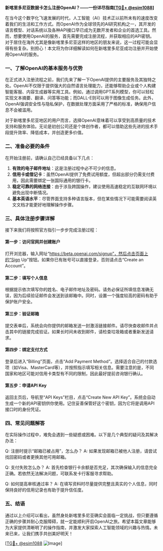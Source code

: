 **新喀里多尼亚数据卡怎么注册OpenAI？——一份详尽指南[[TG💪+ @esim1088](https://t.me/s/esim1088)]**

在当今这个数字化飞速发展的时代，人工智能（AI）技术正以前所未有的速度改变着我们的生活和工作方式。而OpenAI作为全球领先的AI研究机构之一，其开发的语言模型、对话系统以及各种API接口早已成为无数开发者和企业的首选工具。然而，想要使用OpenAI的服务，首先需要完成注册流程，并获取相应的API密钥。对于居住在海外尤其是像新喀里多尼亚这样的地区的朋友来说，这一过程可能会显得有些复杂。别担心！本文将为你详细解读如何在新喀里多尼亚成功注册并开始使用OpenAI的服务。

### 一、了解OpenAI的基本服务与优势

在正式进入注册流程之前，我们先来了解一下OpenAI提供的主要服务及其独特之处。OpenAI不仅限于提供强大的自然语言处理能力，还能够帮助企业或个人构建智能客服、内容生成器等实用工具。例如，通过调用GPT系列模型，你可以轻松实现文本摘要、翻译、问答等功能；而DALL-E则可以用于图像生成任务。此外，OpenAI强调安全性与隐私保护，在数据处理方面采用了严格的标准，确保用户信息不会被滥用。

对于新喀里多尼亚地区的用户而言，选择OpenAI意味着可以享受到高质量的技术支持和服务体验。无论是初创公司还是个体创作者，都可以借助这些先进的技术手段提升效率、降低成本，并创造更多价值。

### 二、准备必要的条件

在开始注册前，请确认自己已经具备以下几点：

1. **有效的电子邮件地址**：这是注册过程中必不可少的信息。
2. **信用卡或借记卡**：虽然OpenAI提供了免费试用额度，但超出部分仍需支付费用，因此需要绑定一张国际通用的银行卡。
3. **稳定可靠的网络连接**：由于涉及跨国操作，建议使用高速稳定的互联网环境以避免出现中断情况。
4. **基本英语水平**：尽管界面支持多种语言版本，但在某些情况下可能需要阅读英文文档才能更好地理解操作步骤。

### 三、具体注册步骤详解

接下来我们将按照官方指引一步步完成注册过程：

#### 第一步：访问官网并创建账户

打开浏览器，输入网址“https://beta.openai.com/signup”，然后点击页面上的“Sign Up”按钮。如果你已有账号可以直接登录，否则请点击“Create an Account”。

#### 第二步：填写个人信息

根据提示依次填写你的姓名、电子邮件地址及密码。请务必保证所填信息准确无误，因为后续验证邮件会发送到该邮箱中。同时，设置一个强度较高的密码有助于保护账户安全。

#### 第三步：验证邮箱

提交表单后，系统会向你提供的邮箱发送一封激活链接邮件。请尽快查收邮件并点击其中的链接完成验证。如果长时间未收到邮件，请检查垃圾箱或者重新发送请求。

#### 第四步：绑定支付方式

登录后进入“Billing”页面，点击“Add Payment Method”。选择适合自己的付款选项（如Visa、MasterCard等），并按照指示填写相关信息。需要注意的是，不同国家和地区可能对信用卡类型有不同的限制，因此最好提前咨询银行确认。

#### 第五步：申请API Key

返回主页后，导航至“API Keys”栏目，点击“Create New API Key”。系统会自动生成一个新的API密钥供你使用。记住妥善保管好这个密钥，因为它将是调用API接口时的身份凭证。

### 四、常见问题解答

在实际操作过程中，难免会遇到一些疑惑或困难。以下是几个典型的疑问及其解决办法：

Q: 注册时提示“邮箱已被占用”，怎么办？
A: 如果发现邮箱已被他人注册，请尝试找回密码或者更换其他可用邮箱。

Q: 支付失败怎么办？
A: 首先检查银行卡余额是否充足，其次确保输入的信息完全正确。若依然无法解决问题，可联系发卡行客服寻求帮助。

Q: 如何提高审核通过率？
A: 在填写资料时尽量提供完整且真实的个人信息，同时保持良好的信用记录也有助于提升信任度。

### 五、结语

通过以上介绍可以看出，虽然身处新喀里多尼亚确实会面临一定挑战，但只要遵循正确的步骤并耐心克服障碍，就一定能顺利开启OpenAI之旅。希望本篇文章能够为大家提供清晰明了的操作指南，并激发大家探索人工智能领域的兴趣与热情。未来已来，让我们携手共创美好明天！

[[TG💪+ @esim1088](https://t.me/s/esim1088) ![Image](https://i.postimg.cc/4NQfJmqS/Snipaste-2025-05-13-00-14-12.png)]